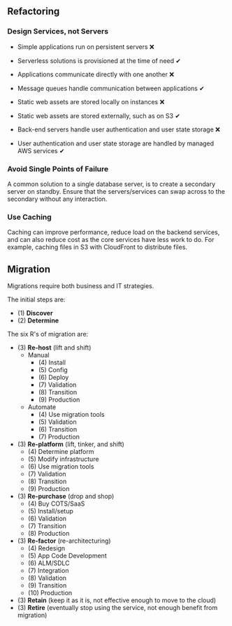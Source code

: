 ## Refactoring

### Design Services, not Servers

- Simple applications run on persistent servers ❌
- Serverless solutions is provisioned at the time of need ✔

- Applications communicate directly with one another ❌
- Message queues handle communication between applications ✔

- Static web assets are stored locally on instances ❌
- Static web assets are stored externally, such as on S3 ✔

- Back-end servers handle user authentication and user state storage ❌
- User authentication and user state storage are handled by managed AWS services ✔

### Avoid Single Points of Failure

A common solution to a single database server, is to create a secondary server on standby. Ensure that the servers/services can swap across to the secondary without any interaction.

### Use Caching

Caching can improve performance, reduce load on the backend services, and can also reduce cost as the core services have less work to do. For example, caching files in S3 with CloudFront to distribute files.

## Migration

Migrations require both business and IT strategies.

The initial steps are:

- (1) **Discover**
- (2) **Determine**

The six R's of migration are:

- (3) **Re-host** (lift and shift)
  - Manual
    - (4) Install
    - (5) Config
    - (6) Deploy
    - (7) Validation
    - (8) Transition
    - (9) Production
  - Automate
    - (4) Use migration tools
    - (5) Validation
    - (6) Transition
    - (7) Production
- (3) **Re-platform** (lift, tinker, and shift)
  - (4) Determine platform
  - (5) Modify infrastructure
  - (6) Use migration tools
  - (7) Validation
  - (8) Transition
  - (9) Production
- (3) **Re-purchase** (drop and shop)
  - (4) Buy COTS/SaaS
  - (5) Install/setup
  - (6) Validation
  - (7) Transition
  - (8) Production
- (3) **Re-factor** (re-architecturing)
  - (4) Redesign
  - (5) App Code Development
  - (6) ALM/SDLC
  - (7) Integration
  - (8) Validation
  - (9) Transition
  - (10) Production
- (3) **Retain** (keep it as it is, not effective enough to move to the cloud)
- (3) **Retire** (eventually stop using the service, not enough benefit from migration)
